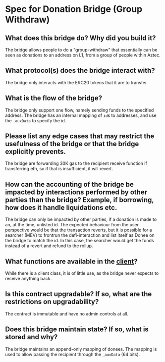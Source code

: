 # Spec for Donation Bridge (Group Withdraw)

## What does this bridge do? Why did you build it?

The bridge allows people to do a "group-withdraw" that essentially can be seen as donations to an address on L1, from a group of people within Aztec.

## What protocol(s) does the bridge interact with?

The bridge only interacts with the ERC20 tokens that it are to transfer

## What is the flow of the bridge?

The bridge only support one flow, namely sending funds to the specified address.
The bridge has an internal mapping of `id`s to addresses, and use the `_auxData` to specify the id.

## Please list any edge cases that may restrict the usefulness of the bridge or that the bridge explicitly prevents.

The bridge are forwarding 30K gas to the recipient receive function if transferring eth, so if that is insufficient, it will revert.

## How can the accounting of the bridge be impacted by interactions performed by other parties than the bridge? Example, if borrowing, how does it handle liquidations etc.

The bridge can only be impacted by other parties, if a donation is made to an, at the time, unlisted id.
The expected behaviour from the user perspective would be that the transaction reverts, but it is possible for a searcher (MEV) to frontrun the defi-interaction and list itself as Donee on the bridge to match the id.
In this case, the searcher would get the funds instead of a revert and refund to the rollup.

## What functions are available in the [client](../../client/donation/donation-bridge-data.ts)?

While there is a client class, it is of little use, as the bridge never expects to receive anything back.

## Is this contract upgradable? If so, what are the restrictions on upgradability?

The contract is immutable and have no admin controls at all.

## Does this bridge maintain state? If so, what is stored and why?

The bridge maintains an append-only mapping of donees.
The mapping is used to allow passing the recipient through the `_auxData` (64 bits).
